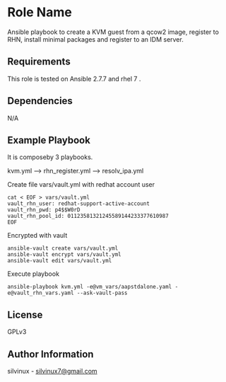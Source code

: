 Role Name
=========

Ansible playbook to create a KVM guest from a qcow2 image, register to RHN, install minimal packages and register to an IDM server.

Requirements
------------

This role is tested on Ansible 2.7.7 and rhel 7 .

Dependencies
------------
N/A

Example Playbook
----------------
It is composeby 3 playbooks.

kvm.yml --> rhn_register.yml --> resolv_ipa.yml

 Create file vars/vault.yml with redhat account user
```
cat < EOF > vars/vault.yml 
vault_rhn_user: redhat-support-active-account 
vault_rhn_pwd: p4$$W0rD
vault_rhn_pool_id: 01123581321245589144233377610987
EOF
```
Encrypted with vault

```
ansible-vault create vars/vault.yml
ansible-vault encrypt vars/vault.yml
ansible-vault edit vars/vault.yml
```

Execute playbook

```
ansible-playbook kvm.yml -e@vm_vars/aapstdalone.yaml -e@vault_rhn_vars.yaml --ask-vault-pass
```


License
-------

GPLv3

Author Information
------------------
silvinux - silvinux7@gmail.com
